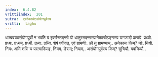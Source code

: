```yaml
---
index:  6.4.82
vrittiindex:  201
sutra:  एरनेकाचोऽसंयोगपूर्वस्य
vritti:  laghu 
---
```


धात्ववयवसंयोगपूर्वो न भवति य इवर्णस्तदन्तो यो धातुस्तदन्तस्यानेकाचोऽङ्गस्य यणजादौ प्रत्यये. प्रध्यौ. प्रध्यः. प्रध्यम्. प्रध्यौ. प्रध्यः. प्रध्यि. शेषं पपीवत्. एवं ग्रामणीः. ङौ तु ग्रामण्याम्.. अनेकाचः किम्? नीः. नियौ. नियः. अमि शसि च परत्वादियङ्, नियम्. ङेराम्; नियाम्.. असंयोगपूर्वस्य किम्? सुश्रियौ. यवक्रियौ..

